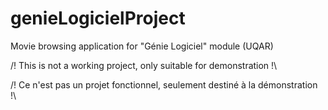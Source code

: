 # genieLogicielProject
Movie browsing application for "Génie Logiciel" module (UQAR)

/! This is not a working project, only suitable for demonstration !\

/! Ce n'est pas un projet fonctionnel, seulement destiné à la démonstration !\
